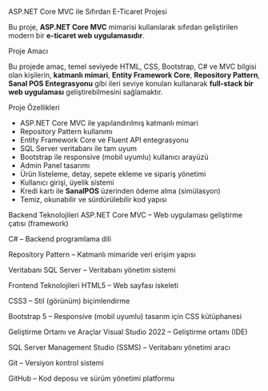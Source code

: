 ASP.NET Core MVC ile Sıfırdan E-Ticaret Projesi

Bu proje, **ASP.NET Core MVC** mimarisi kullanılarak sıfırdan geliştirilen modern bir **e-ticaret web uygulamasıdır**.

Proje Amacı

Bu projede amaç, temel seviyede HTML, CSS, Bootstrap, C# ve MVC bilgisi olan kişilerin, **katmanlı mimari**, **Entity Framework Core**, **Repository Pattern**, **Sanal POS Entegrasyonu** gibi ileri seviye konuları kullanarak **full-stack bir web uygulaması** geliştirebilmesini sağlamaktır.

 Proje Özellikleri

-  ASP.NET Core MVC ile yapılandırılmış katmanlı mimari
-  Repository Pattern kullanımı
-  Entity Framework Core ve Fluent API entegrasyonu
-  SQL Server veritabanı ile tam uyum
-  Bootstrap ile responsive (mobil uyumlu) kullanıcı arayüzü
-  Admin Panel tasarımı
-  Ürün listeleme, detay, sepete ekleme ve sipariş yönetimi
-  Kullanıcı girişi, üyelik sistemi
-  Kredi kartı ile **SanalPOS** üzerinden ödeme alma (simülasyon)
-  Temiz, okunabilir ve sürdürülebilir kod yapısı

Backend Teknolojileri
ASP.NET Core MVC – Web uygulaması geliştirme çatısı (framework)

C# – Backend programlama dili

Repository Pattern – Katmanlı mimaride veri erişim yapısı

 Veritabanı
SQL Server – Veritabanı yönetim sistemi

 Frontend Teknolojileri
HTML5 – Web sayfası iskeleti

CSS3 – Stil (görünüm) biçimlendirme

Bootstrap 5 – Responsive (mobil uyumlu) tasarım için CSS kütüphanesi

Geliştirme Ortamı ve Araçlar
Visual Studio 2022 – Geliştirme ortamı (IDE)

SQL Server Management Studio (SSMS) – Veritabanı yönetimi aracı

Git – Versiyon kontrol sistemi

GitHub – Kod deposu ve sürüm yönetimi platformu

